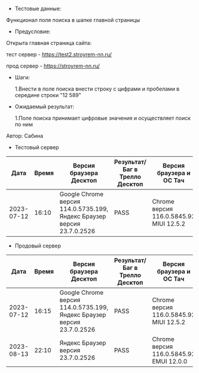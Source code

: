 * Тестовые данные:

 Функционал поля поиска в шапке главной страницы
 
* Предусловие:

 Открыта главная страница сайта:
 
 тест сервер - https://test2.stroyrem-nn.ru/ 
 
 прод сервер - https://stroyrem-nn.ru/

* Шаги:

  1.Внести в поле поиска внести строку с цифрами и пробелами в середине строки "12 589"

* Ожидаемый результат:

  1.Поле поиска принимает цифровые значения и осуществляет поиск по ним


Автор: Сабина

* Тестовый сервер 

| Дата | Время | Версия браузера Десктоп | Результат/Баг в Трелло Десктоп|  Версия браузера и ОС Тач |Результат/Баг в Трелло Тач| Дата релиза| QA  |
| --- | --- | --- | --- |  --- | --- | --- | --- |   
| 2023-07-12 | 16:10 | Google Chrome версия 114.0.5735.199, Яндекс Браузер версия 23.7.0.2526 | PASS | Chrome версия 116.0.5845.92 MIUI 12.5.2 | PASS  | 2023-06-16 | Сабина |  

* Продовый сервер

| Дата | Время | Версия браузера Десктоп | Результат/Баг в Трелло Десктоп|  Версия браузера и ОС Тач |Результат/Баг в Трелло Тач| Дата релиза| QA  |
| --- | --- | --- | --- |  --- | --- | --- | --- |   
| 2023-07-12 | 16:15 | Google Chrome версия 114.0.5735.199, Яндекс Браузер версия 23.7.0.2526 | PASS | Chrome версия 116.0.5845.92 MIUI 12.5.2 | PASS  | 2023-06-16 | Сабина |  
| 2023-08-13 | 22:10 | Яндекс Браузер версия 23.7.0.2526 | PASS | Chrome версия 116.0.5845.92 EMUI 12.0.0 | PASS  | 2023-06-16 | Евгения |
